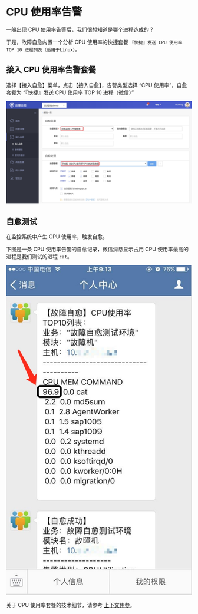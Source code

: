 # CPU 使用率告警

一般出现 CPU 使用率告警后，我们很想知道是哪个进程造成的？

于是，故障自愈内置一个分析 CPU 使用率的快捷套餐 `『快捷』发送 CPU 使用率 TOP 10 进程列表（适用于Linux）`。

## 接入 CPU 使用率告警套餐

选择【接入自愈】菜单，点击【接入自愈】，告警类型选择 “CPU 使用率”，自愈套餐为 “『快捷』发送 CPU 使用率 TOP 10 进程（微信）”

![-w1371](../assets/15682039456603.jpg)

## 自愈测试

在监控系统中产生 CPU 使用率，触发自愈。

下图是一条 CPU 使用率告警的自愈记录，微信消息显示占用 CPU 使用率最高的进程是我们测试的进程 `cat`。

![](../assets/14955961800142.jpg)

关于 CPU 使用率套餐的技术细节，请参考 [上下文传参](Context_Parameters.md)。
